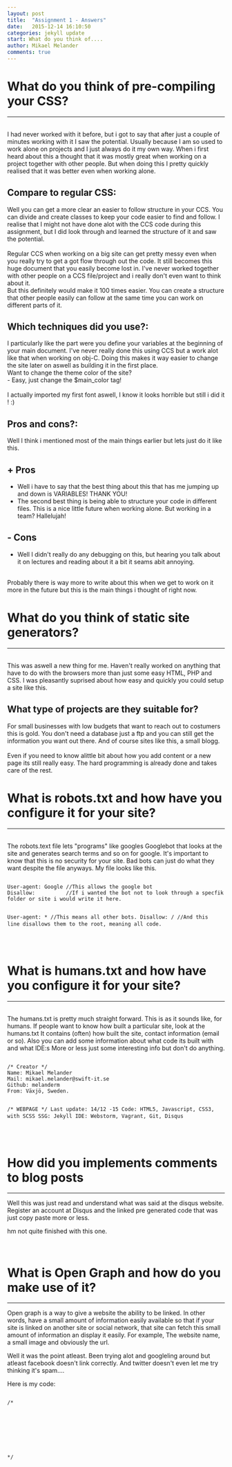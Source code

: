 ```yaml
---
layout: post
title:  "Assignment 1 - Answers"
date:   2015-12-14 16:10:50
categories: jekyll update
start: What do you think of....
author: Mikael Melander
comments: true
---
```

<h1>What do you think of pre-compiling your CSS?</h1>
<hr>
<br>
I had never worked with it before, but i got to say that after just a couple of minutes working with it I saw the potential.
Usually because I am so used to work alone on projects and I just always do it my own way.
When i first heard about this a thought that it was mostly great when working on a project together with other people.
But when doing this I pretty quickly realised that it was better even when working alone.

<h2>Compare to regular CSS:</h2>
Well you can get a more clear an easier to follow structure in your CCS.
You can divide and create classes to keep your code easier to find and follow.
I realise that I might not have done alot with the CCS code during this assignment, but I did look through and learned the structure of it and saw the potential.
<br><br>
Regular CCS when working on a big site can get pretty messy even when you really try to get a got flow through out the code. It still becomes this huge document that you easily become lost in.
I've never worked together with other people on a CCS file/project and i really don't even want to think about it.
<br>
But this definitely would make it 100 times easier. You can create a structure that other people easily can follow at the same time you can work on different parts of it.

<h2>Which techniques did you use?:</h2>
I particularly like the part were you define your variables at the beginning of your main document.
I've never really done this using CCS but a work alot like that when working on obj-C. Doing this makes it way easier to change the site later on aswell as building it in the first place.
<br>
Want to change the theme color of the site?
<br>
- Easy, just change the $main_color tag!
<br>
<br>
I actually imported my first font aswell, I know it looks horrible but still i did it ! :)


<h2>Pros and cons?:</h2>
Well I think i mentioned most of the main things earlier but lets just do it like this.

<h2>+ Pros</h2>
 <ul>
    <li>Well i have to say that the best thing about this that has me jumping up and down is VARIABLES! THANK YOU!</li>
    <li>The second best thing is being able to structure your code in different files. This is a nice little future when working alone. But working in a team? Hallelujah!</li>
  </ul>

  <h2>- Cons</h2>
   <ul>
      <li>Well I didn't really do any debugging on this, but hearing you talk about it on lectures and reading about it a bit it seams abit annoying.</li>
   </ul>
<br>
Probably there is way more to write about this when we get to work on it more in the future but this is the main things i thought of right now.
<br>

<h1>What do you think of static site generators?</h1>
<hr>
<br>
This was aswell a new thing for me. Haven't really worked on anything that have to do with the browsers more than just some easy HTML, PHP and CSS.
I was pleasantly suprised about how easy and quickly you could setup a site like this.
<h2>What type of projects are they suitable for?</h2>
For small businesses with low budgets that want to reach out to costumers this is gold.
You don't need a database just a ftp and you can still get the information you want out there.
And of course sites like this, a small blogg.
<br>
<br>
Even if you need to know alittle bit about how you add content or a new page its still really easy. The hard programming is already done and takes care of the rest.
<br>
<h1>What is robots.txt and how have you configure it for your site?</h1>
<hr>
<br>
The robots.text file lets "programs" like googles Googlebot that looks at the site and generates search terms and so on for google.
It's important to know that this is no security for your site. Bad bots can just do what they want despite the file anyways.
My file looks like this.<br>
<pre>
<code>
User-agent: Google //This allows the google bot
Disallow:          //If i wanted the bot not to look through a specfik folder or site i would write it here.

User-agent: *   //This means all other bots.
Disallow: /     //And this line disallows them to the root, meaning all code.
</code>
</pre>
<br>
<h1>What is humans.txt and how have you configure it for your site?</h1>
<hr>
<br>
The humans.txt is pretty much straight forward.
This is as it sounds like, for humans.
If people want to know how built a particular site, look at the humans.txt
It contains (often) how built the site, contact information (email or so).
Also you can add some information about what code its built with and what IDE:s
More or less just some interesting info but don't do anything.
<pre>
<code>
/* Creator */
Name: Mikael Melander
Mail: mikael.melander@swift-it.se
Github: melanderm
From: Växjö, Sweden.

/* WEBPAGE */
Last update: 14/12 -15
Code: HTML5, Javascript, CSS3, with SCSS
SSG: Jekyll
IDE: Webstorm, Vagrant, Git, Disqus
</code>
</pre>
<br>
<h1>How did you implements comments to blog posts</h1>
<hr>
Well this was just read and understand what was said at the disqus website.
Register an account at Disqus and the linked pre generated code that was just copy paste more or less.

hm not quite finished with this one.


<br>
<h1>What is Open Graph and how do you make use of it?</h1>
<hr>
Open graph is a way to give a website the ability to be linked.
In other words, have a small amount of information easily available so that if your site is linked on another site or social network, that site can fetch this small amount of information an display it easily.
For example, The website name, a small image and obviously the url.

Well it was the point atleast. Been trying alot and googleling around but atleast facebook doesn't link correctly. And twitter doesn't even let me try thinking it's spam....

Here is my code:
<pre>
<code>
/*
<head prefix="og: http://ogp.me/ns# fb: http://ogp.me/ns/fb#
                  website: http://ogp.me/ns/website#">
<head>
    <title>The Rock (1996)</title>
    <meta property="og:title" content="Mikael Melander - 1DV002" />
    <meta property="og:url" content="http://melanderm.github.io" />
    <meta property="og:image" content="http://melanderm.github.io/img/placeholder.png" />
</head>
</html>
*/
</code>
</pre>

<br>
<br>
